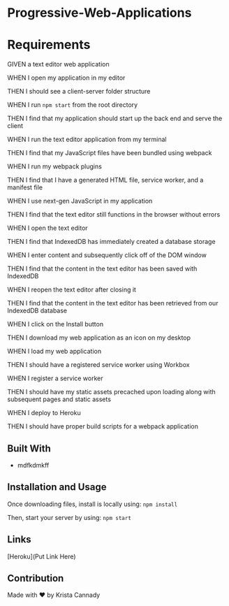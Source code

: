 # Progressive-Web-Applications
# Requirements
GIVEN a text editor web application

WHEN I open my application in my editor

THEN I should see a client-server folder structure

WHEN I run `npm start` from the root directory

THEN I find that my application should start up the back end and serve the client

WHEN I run the text editor application from my terminal

THEN I find that my JavaScript files have been bundled using webpack

WHEN I run my webpack plugins

THEN I find that I have a generated HTML file, service worker, and a manifest file

WHEN I use next-gen JavaScript in my application

THEN I find that the text editor still functions in the browser without errors

WHEN I open the text editor

THEN I find that IndexedDB has immediately created a database storage

WHEN I enter content and subsequently click off of the DOM window

THEN I find that the content in the text editor has been saved with IndexedDB

WHEN I reopen the text editor after closing it

THEN I find that the content in the text editor has been retrieved from our IndexedDB database

WHEN I click on the Install button

THEN I download my web application as an icon on my desktop

WHEN I load my web application

THEN I should have a registered service worker using Workbox

WHEN I register a service worker

THEN I should have my static assets precached upon loading along with subsequent pages and static assets

WHEN I deploy to Heroku

THEN I should have proper build scripts for a webpack application
## Built With
* mdfkdmkff

## Installation and Usage
Once downloading files, install is locally using:
`npm install`

Then, start your server by using:
`npm start`

## Links
[Heroku](Put Link Here) 
## Contribution
Made with ❤️ by Krista Cannady

